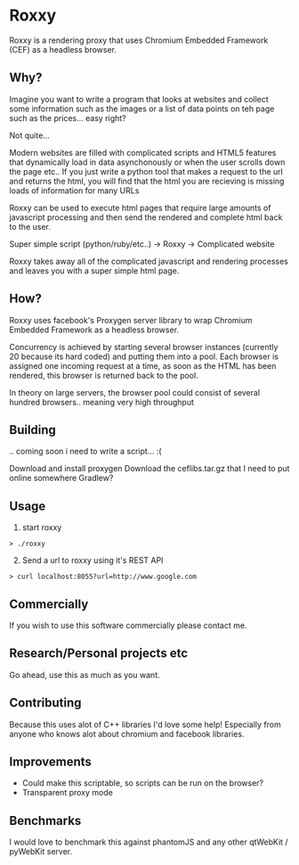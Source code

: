# Roxxy

Roxxy is a rendering proxy that uses Chromium Embedded Framework (CEF) as a headless browser.

## Why?

Imagine you want to write a program that looks at websites and collect some information such as the images or a list of data points on teh page such as the prices... easy right? 

Not quite...

Modern websites are filled with complicated scripts and HTML5 features that dynamically load in data asynchonously or when the user scrolls down the page etc.. 
If you just write a python tool that makes a request to the url and returns the html, you will find that the html you are recieving is missing loads of information for many URLs

Roxxy can be used to execute html pages that require large amounts of javascript processing and then send the rendered and complete html back to the user.

Super simple script (python/ruby/etc..) -> Roxxy -> Complicated website

Roxxy takes away all of the complicated javascript and rendering processes and leaves you with a super simple html page.

## How?

Roxxy uses facebook's Proxygen server library to wrap Chromium Embedded Framework as a headless browser.

Concurrency is achieved by starting several browser instances (currently 20 because its hard coded) and putting them into a pool. Each browser is assigned one incoming request at a time, as soon as the HTML has been rendered, this browser is returned back to the pool.

In theory on large servers, the browser pool could consist of several hundred browsers.. meaning very high throughput

## Building

.. coming soon i need to write a script... :(

Download and install proxygen
Download the ceflibs.tar.gz that I need to put online somewhere
Gradlew?


## Usage

1. start roxxy

```
> ./roxxy
```

2. Send a url to roxxy using it's REST API

```
> curl localhost:8055?url=http://www.google.com
```

## Commercially

If you wish to use this software commercially please contact me.

## Research/Personal projects etc

Go ahead, use this as much as you want.

## Contributing

Because this uses alot of C++ libraries I'd love some help! Especially from anyone who knows alot about chromium and facebook libraries.

## Improvements

* Could make this scriptable, so scripts can be run on the browser?
* Transparent proxy mode

## Benchmarks

I would love to benchmark this against phantomJS and any other qtWebKit / pyWebKit server.